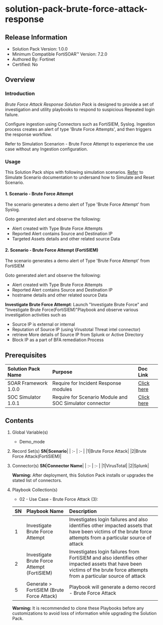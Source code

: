 # solution-pack-brute-force-attack-response

## Release Information
- Solution Pack Version: 1.0.0
- Minimum Compatible FortiSOAR™ Version: 7.2.0
- Authored By: Fortinet
- Certified: No

## Overview
### Introduction
*Brute Force Attack Response Solution Pack* is designed to provide a set of investigation and utility playbooks to respond to suspicious Repeated login failure.

Configure ingestion using Connectors such as FortiSIEM, Syslog. Ingestion process creates an alert of type 'Brute Force Attempts', and then triggers the response workflow.

Refer to Simulation Scenarion - Brute Force Attempt to experience the use case without any Ingestion configuration.

### Usage 

This Solution Pack ships with following simulation scenarios. [Refer](https://github.com/fortinet-fortisoar/solution-pack-soc-simulator/blob/develop/docs/solution-pack-guide.md) to Simulate Scenario documentation to undersand how to Simulate and Reset Scenario.

#### 1. Scenario - Brute Force Attempt

The scenario generates a demo alert of Type 'Brute Force Attempt' from Syslog.

Goto generated alert and observe the following:
- Alert created with Type Brute Force Attempts
- Reported Alert contains Source and Destination IP 
- Targeted Assets details and other related source Data


#### 2. Scenario - Brute Force Attempt (FortiSIEM)
The scenario generates a demo alert of Type 'Brute Force Attempt' from FortiSIEM

Goto generated alert and observe the following:
- Alert created with Type Brute Force Attempts
- Reported Alert contains Source and Destination IP 
- hostname details and other related source Data


**Investigate Brute Force Attempt**:  Launch "Investigate Brute Force" and "Investigate Brute Force(FortiSIEM)"Playbook and observe various investigation activities such as
- Source IP is external or internal
- Reputation of Source IP (using Virustotal Threat intel connector)
- retrieve More details of Source IP from Splunk or Active Directory 
- Block IP as a part of BFA remediation Process

## Prerequisites
**Solution Pack Name**|**Purpose**|**Doc Link**|
| :- | :- | :- |
|SOAR Framework 1.0.0|Require for Incident Response modules|[Click here](https://github.com/fortinet-fortisoar/solution-pack-soar-framework/blob/develop/README.md)|
|SOC Simulator 1.0.1|Require for Scenario Module and SOC Simulator connector| [Click here](https://github.com/fortinet-fortisoar/solution-pack-soc-simulator/blob/develop/README.md)|

## Contents
1. Global Variable(s)
    - Demo_mode

2. Record Set(s)
    **SN**|**Scenario**|
    | :- | :- |
    |1|Brute Force Attack|
    |2|Brute Force Attack(FortiSIEM)|
    
3. Connector(s)
    **SN**|**Connector Name**|
    | :- | :- |
    |1|VirusTotal|
    |2|Splunk|  

    **Warning:** After deployment, this Solution Pack installs or upgrades the stated list of connectors.
4. Playbook Collection(s)
    - 02 - Use Case - Brute Force Attack (3): 
    
    **SN**|**Playbook Name**|**Description**|
    | :- | :- | :- |
    |1|Investigate Brute Force Attempt|Investigates login failures and also identifies other impacted assets that have been victims of the brute force attempts from a particular source of attack|
    |2|Investigate Brute Force Attempt (FortiSIEM)|Investigates login failures from FortiSIEM and also identifies other impacted assets that have been victims of the brute force attempts from a particular source of attack|
    |5|Generate > FortiSIEM (Brute Force Attack)|Playbook will generate a demo record - Brute Force Attack|

    **Warning:** It is recommended to clone these Playbooks before any customizations to avoid loss of information while upgrading the Solution Pack.

